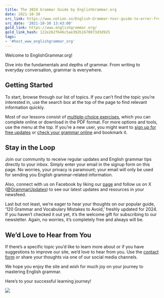 ```yaml
---
title: The 2024 Grammar Guide by EnglishGrammar.org
date: 2021-10-30
src_link: https://www.notion.so/English-Grammar-Your-guide-to-error-free-writing-8f15d59b1a1a4303b237b48f6986bbf5
src_date: '2021-10-30 13:43:00'
gold_link: https://www.englishgrammar.org/
gold_link_hash: 122e262f646c5ae392b1670073d3d925
tags:
- '#host_www_englishgrammar_org'
---
```


Welcome to EnglishGrammar.org!


Dive into the fundamentals and depths of grammar. From writing to everyday conversation, grammar is everywhere.


Getting Started
---------------


To start, browse through our list of topics. If you can’t find the topic you’re interested in, use the search box at the top of the page to find relevant information quickly.


Most of our lessons consist of [multiple-choice exercises](https://www.englishgrammar.org/exercises/), which you can complete online or download in the PDF format. For more options and tools, use the menu at the top. If you’re a new user, you might want to [sign up for free updates](https://go.englishgrammar.org/%20) or [check your grammar online](https://www.grammarcheck.net/editor/) and bookmark it.


Stay in the Loop
----------------


Join our community to receive regular updates and English grammar tips directly to your inbox. Simply enter your email in the signup form on this page. No worries, your privacy is paramount; your email will only be used for sending you English grammar-related information.


Also, connect with us on Facebook by liking our [page](https://www.facebook.com/GrammarUpdates) and follow us on X ([@GrammarUpdates](https://twitter.com/GrammarUpdates)) to see our latest updates and resources in your newsfeed.


Last but not least, we’re eager to hear your thoughts on our popular guide, ‘120 Grammar and Vocabulary Mistakes to Avoid,’ freshly updated for 2024. If you haven’t checked it out yet, it’s the welcome gift for subscribing to our newsletter. Again, no worries, it’s completely free and always will be.


We’d Love to Hear from You
--------------------------


If there’s a specific topic you’d like to learn more about or if you have suggestions to improve our site, we’d love to hear from you. Use the [contact form](https://www.englishgrammar.org/contact/) or share your thoughts via one of our social media channels.


We hope you enjoy the site and wish for much joy on your journey to mastering English grammar.


Here’s to your successful learning journey!


![](https://www.englishgrammar.org/images/signature.png)